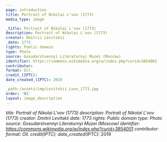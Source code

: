 ```yaml
---
page: introduction
title: Portrait of Nikolai L'vov (1773)
media_type: image

_title: Portrait of Nikolai L'vov (1773)
description: Portrait of Nikolai L'vov (1773)
creator: Dmitrii Levitskii
_date: 1773
rights: Public domain
type: Photo
source: Gosudarstvennyi Literaturnyi Muzei (Moscow)
identifier: https://commons.wikimedia.org/w/index.php?curid=3854001
contributor: 
format: Oil.
credit_(IPTC):
date_created_(IPTC): 2019

_path:/assets/img/Levitskii_Lvov_1773.jpg
order: '01'
layout: image_description
---
```


_title: Portrait of Nikolai L'vov (1773)
description: Portrait of Nikolai L'vov (1773)
creator: Dmitrii Levitskii
_date: 1773
rights: Public domain
type: Photo
source: Gosudarstvennyi Literaturnyi Muzei (Moscow)
identifier: https://commons.wikimedia.org/w/index.php?curid=3854001
contributor: 
format: Oil.
credit_(IPTC):
date_created_(IPTC): 2019

